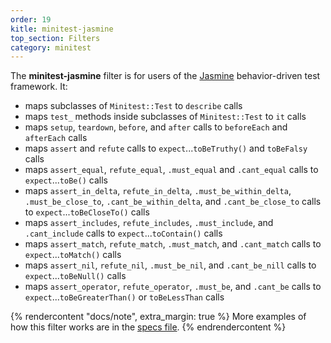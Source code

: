 ```yaml
---
order: 19
kitle: minitest-jasmine
top_section: Filters
category: minitest
---
```


The **minitest-jasmine** filter is for users of the [Jasmine](https://jasmine.github.io) behavior-driven test framework. It: 

* maps subclasses of `Minitest::Test` to `describe` calls
* maps `test_` methods inside subclasses of `Minitest::Test` to `it` calls
* maps `setup`, `teardown`, `before`, and `after` calls to `beforeEach`
  and `afterEach` calls
* maps `assert` and `refute` calls to `expect`...`toBeTruthy()` and
  `toBeFalsy` calls
* maps `assert_equal`, `refute_equal`, `.must_equal` and `.cant_equal`
  calls to `expect`...`toBe()` calls
* maps `assert_in_delta`, `refute_in_delta`, `.must_be_within_delta`,
  `.must_be_close_to`, `.cant_be_within_delta`, and `.cant_be_close_to`
  calls to `expect`...`toBeCloseTo()` calls
* maps `assert_includes`, `refute_includes`, `.must_include`, and
  `.cant_include` calls to `expect`...`toContain()` calls
* maps `assert_match`, `refute_match`, `.must_match`, and `.cant_match`
  calls to `expect`...`toMatch()` calls
* maps `assert_nil`, `refute_nil`, `.must_be_nil`, and `.cant_be_nill` calls
  to `expect`...`toBeNull()` calls
* maps `assert_operator`, `refute_operator`, `.must_be`, and `.cant_be`
    calls to `expect`...`toBeGreaterThan()` or `toBeLessThan` calls

{% rendercontent "docs/note", extra_margin: true %}
More examples of how this filter works are in the [specs file](https://github.com/ruby2js/ruby2js/blob/master/spec/minitest_jasmine_spec.rb).
{% endrendercontent %}
